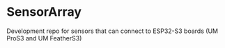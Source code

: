 # SensorArray
Development repo for sensors that can connect to ESP32-S3 boards (UM ProS3 and UM FeatherS3)
